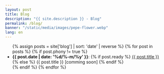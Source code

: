 ```yaml
---
layout: post
title: Blog
description: "{{ site.description }} - Blog"
permalink: /blog/
banner: "/static/media/images/pepe-flower.webp"
lang: en
---
```


<ul>
{% assign posts = site['blog'] | sort: 'date' | reverse %}
{% for post in posts %}
    {% if post.phony != true %}
        <li>
        <strong>{{ post.date | date: '%d/%-m/%y' }}</strong>:
        {% if post.ready %}
            <a href="{{ post.url }}">{{ post.title }}</a>
        {% else %}
            {{ post.title }} [comming soon]
        {% endif %}
        </li>
    {% endif %}
{% endfor %}
</ul>
